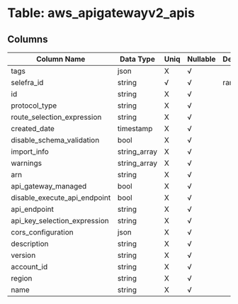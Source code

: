 # Table: aws_apigatewayv2_apis

## Columns 

|  Column Name   |  Data Type  | Uniq | Nullable | Description | 
|  ----  | ----  | ----  | ----  | ---- | 
| tags | json | X | √ |  | 
| selefra_id | string | √ | √ | random id | 
| id | string | X | √ |  | 
| protocol_type | string | X | √ |  | 
| route_selection_expression | string | X | √ |  | 
| created_date | timestamp | X | √ |  | 
| disable_schema_validation | bool | X | √ |  | 
| import_info | string_array | X | √ |  | 
| warnings | string_array | X | √ |  | 
| arn | string | X | √ |  | 
| api_gateway_managed | bool | X | √ |  | 
| disable_execute_api_endpoint | bool | X | √ |  | 
| api_endpoint | string | X | √ |  | 
| api_key_selection_expression | string | X | √ |  | 
| cors_configuration | json | X | √ |  | 
| description | string | X | √ |  | 
| version | string | X | √ |  | 
| account_id | string | X | √ |  | 
| region | string | X | √ |  | 
| name | string | X | √ |  | 


